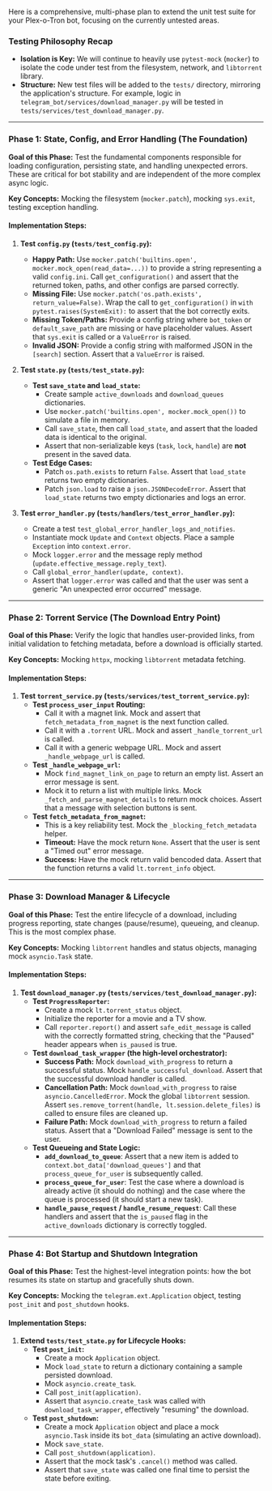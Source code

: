 Here is a comprehensive, multi-phase plan to extend the unit test suite for your Plex-o-Tron bot, focusing on the currently untested areas.

### Testing Philosophy Recap

*   **Isolation is Key:** We will continue to heavily use `pytest-mock` (`mocker`) to isolate the code under test from the filesystem, network, and `libtorrent` library.
*   **Structure:** New test files will be added to the `tests/` directory, mirroring the application's structure. For example, logic in `telegram_bot/services/download_manager.py` will be tested in `tests/services/test_download_manager.py`.

---

### Phase 1: State, Config, and Error Handling (The Foundation)

**Goal of this Phase:** Test the fundamental components responsible for loading configuration, persisting state, and handling unexpected errors. These are critical for bot stability and are independent of the more complex async logic.

**Key Concepts:** Mocking the filesystem (`mocker.patch`), mocking `sys.exit`, testing exception handling.

#### Implementation Steps:

1.  **Test `config.py` (`tests/test_config.py`):**
    *   **Happy Path:** Use `mocker.patch('builtins.open', mocker.mock_open(read_data=...))` to provide a string representing a valid `config.ini`. Call `get_configuration()` and assert that the returned token, paths, and other configs are parsed correctly.
    *   **Missing File:** Use `mocker.patch('os.path.exists', return_value=False)`. Wrap the call to `get_configuration()` in `with pytest.raises(SystemExit):` to assert that the bot correctly exits.
    *   **Missing Token/Paths:** Provide a config string where `bot_token` or `default_save_path` are missing or have placeholder values. Assert that `sys.exit` is called or a `ValueError` is raised.
    *   **Invalid JSON:** Provide a config string with malformed JSON in the `[search]` section. Assert that a `ValueError` is raised.

2.  **Test `state.py` (`tests/test_state.py`):**
    *   **Test `save_state` and `load_state`:**
        *   Create sample `active_downloads` and `download_queues` dictionaries.
        *   Use `mocker.patch('builtins.open', mocker.mock_open())` to simulate a file in memory.
        *   Call `save_state`, then call `load_state`, and assert that the loaded data is identical to the original.
        *   Assert that non-serializable keys (`task`, `lock`, `handle`) are **not** present in the saved data.
    *   **Test Edge Cases:**
        *   Patch `os.path.exists` to return `False`. Assert that `load_state` returns two empty dictionaries.
        *   Patch `json.load` to raise a `json.JSONDecodeError`. Assert that `load_state` returns two empty dictionaries and logs an error.

3.  **Test `error_handler.py` (`tests/handlers/test_error_handler.py`):**
    *   Create a test `test_global_error_handler_logs_and_notifies`.
    *   Instantiate mock `Update` and `Context` objects. Place a sample `Exception` into `context.error`.
    *   Mock `logger.error` and the message reply method (`update.effective_message.reply_text`).
    *   Call `global_error_handler(update, context)`.
    *   Assert that `logger.error` was called and that the user was sent a generic "An unexpected error occurred" message.

---

### Phase 2: Torrent Service (The Download Entry Point)

**Goal of this Phase:** Verify the logic that handles user-provided links, from initial validation to fetching metadata, before a download is officially started.

**Key Concepts:** Mocking `httpx`, mocking `libtorrent` metadata fetching.

#### Implementation Steps:

1.  **Test `torrent_service.py` (`tests/services/test_torrent_service.py`):**
    *   **Test `process_user_input` Routing:**
        *   Call it with a magnet link. Mock and assert that `fetch_metadata_from_magnet` is the next function called.
        *   Call it with a `.torrent` URL. Mock and assert `_handle_torrent_url` is called.
        *   Call it with a generic webpage URL. Mock and assert `_handle_webpage_url` is called.
    *   **Test `_handle_webpage_url`:**
        *   Mock `find_magnet_link_on_page` to return an empty list. Assert an error message is sent.
        *   Mock it to return a list with multiple links. Mock `_fetch_and_parse_magnet_details` to return mock choices. Assert that a message with selection buttons is sent.
    *   **Test `fetch_metadata_from_magnet`:**
        *   This is a key reliability test. Mock the `_blocking_fetch_metadata` helper.
        *   **Timeout:** Have the mock return `None`. Assert that the user is sent a "Timed out" error message.
        *   **Success:** Have the mock return valid bencoded data. Assert that the function returns a valid `lt.torrent_info` object.

---

### Phase 3: Download Manager & Lifecycle

**Goal of this Phase:** Test the entire lifecycle of a download, including progress reporting, state changes (pause/resume), queueing, and cleanup. This is the most complex phase.

**Key Concepts:** Mocking `libtorrent` handles and status objects, managing mock `asyncio.Task` state.

#### Implementation Steps:

1.  **Test `download_manager.py` (`tests/services/test_download_manager.py`):**
    *   **Test `ProgressReporter`:**
        *   Create a mock `lt.torrent_status` object.
        *   Initialize the reporter for a movie and a TV show.
        *   Call `reporter.report()` and assert `safe_edit_message` is called with the correctly formatted string, checking that the "Paused" header appears when `is_paused` is true.
    *   **Test `download_task_wrapper` (the high-level orchestrator):**
        *   **Success Path:** Mock `download_with_progress` to return a successful status. Mock `handle_successful_download`. Assert that the successful download handler is called.
        *   **Cancellation Path:** Mock `download_with_progress` to raise `asyncio.CancelledError`. Mock the global `libtorrent` session. Assert `ses.remove_torrent(handle, lt.session.delete_files)` is called to ensure files are cleaned up.
        *   **Failure Path:** Mock `download_with_progress` to return a failed status. Assert that a "Download Failed" message is sent to the user.
    *   **Test Queueing and State Logic:**
        *   **`add_download_to_queue`**: Assert that a new item is added to `context.bot_data['download_queues']` and that `process_queue_for_user` is subsequently called.
        *   **`process_queue_for_user`**: Test the case where a download is already active (it should do nothing) and the case where the queue is processed (it should start a new task).
        *   **`handle_pause_request` / `handle_resume_request`**: Call these handlers and assert that the `is_paused` flag in the `active_downloads` dictionary is correctly toggled.

---

### Phase 4: Bot Startup and Shutdown Integration

**Goal of this Phase:** Test the highest-level integration points: how the bot resumes its state on startup and gracefully shuts down.

**Key Concepts:** Mocking the `telegram.ext.Application` object, testing `post_init` and `post_shutdown` hooks.

#### Implementation Steps:

1.  **Extend `tests/test_state.py` for Lifecycle Hooks:**
    *   **Test `post_init`:**
        *   Create a mock `Application` object.
        *   Mock `load_state` to return a dictionary containing a sample persisted download.
        *   Mock `asyncio.create_task`.
        *   Call `post_init(application)`.
        *   Assert that `asyncio.create_task` was called with `download_task_wrapper`, effectively "resuming" the download.
    *   **Test `post_shutdown`:**
        *   Create a mock `Application` object and place a mock `asyncio.Task` inside its `bot_data` (simulating an active download).
        *   Mock `save_state`.
        *   Call `post_shutdown(application)`.
        *   Assert that the mock task's `.cancel()` method was called.
        *   Assert that `save_state` was called one final time to persist the state before exiting.